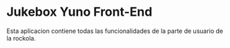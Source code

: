 # Jukebox Yuno Front-End

Esta aplicacion contiene todas las funcionalidades de la parte de usuario de la rockola.

